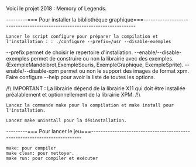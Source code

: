 Voici le projet 2018 : Memory of Legends.

---------=== Pour installer la bibliothéque graphique===--------------------------------------------------------------------------

    Lancer le script configure pour préparer la compilation et l'installation : : ./configure --prefix=/usr --disable-exemples

--prefix permet de choisir le repertoire d'installation. --enable/--disable-exemples permet de construire ou non la librairie avec des exemples. (ExempleMandelbrot,ExempleSouris, ExempleGraphique, ExempleSprite). --enable/--disable-xpm permet ou non le support des images de format xpm. Faire configure --help pour avoir la liste de toutes les options.

/!\ IMPORTANT : La librairie dépend de la librairie X11 qui doit être installée préalablement et optionnellement de la librairie XPM. /!\

    Lancez la commande make pour la compilation et make install pour l'installation.

    Lancez make uninstall pour la désinstallation.

---------=== Pour lancer le jeu===--------------------------------------------------------------------------

    make: pour compiler
    make clean: pour nettoyer.
    make run: pour compiler et exécuter
